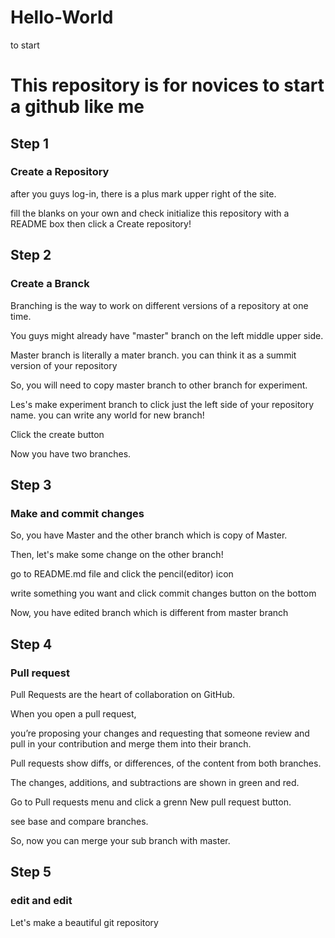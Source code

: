 # Hello-World
to start

# This repository is for novices to start a github like me

## Step 1 
### Create a Repository 

after you guys log-in, there is a plus mark upper right of the site.

fill the blanks on your own and check initialize this repository with a README box
then click a Create repository!

## Step 2
### Create a Branck

Branching is the way to work on different versions of a repository at one time.

You guys might already have "master" branch on the left middle upper side.

Master branch is literally a mater branch. 
you can think it as a summit version of your repository

So, you will need to copy master branch to other branch for experiment.

Les's make experiment branch to click just the left side of your repository name.
you can write any world for new branch!

Click the create button

Now you have two branches.

## Step 3
### Make and commit changes

So, you have Master and the other branch which is copy of Master.

Then, let's make some change on the other branch!

go to README.md file and click the pencil(editor) icon

write something you want and click commit changes button on the bottom

Now, you have edited branch which is different from master branch

## Step 4
### Pull request

Pull Requests are the heart of collaboration on GitHub. 

When you open a pull request, 

you’re proposing your changes and requesting that someone review and pull in your contribution and merge them into their branch. 

Pull requests show diffs, or differences, of the content from both branches. 

The changes, additions, and subtractions are shown in green and red.

Go to Pull requests menu and click a grenn New pull request button.

see base and compare branches. 

So, now you can merge your sub branch with master.

## Step 5
### edit and edit

Let's make a beautiful git repository


